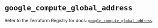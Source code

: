 # `google_compute_global_address`

Refer to the Terraform Registry for docs: [`google_compute_global_address`](https://registry.terraform.io/providers/hashicorp/google/6.49.2/docs/resources/compute_global_address).
